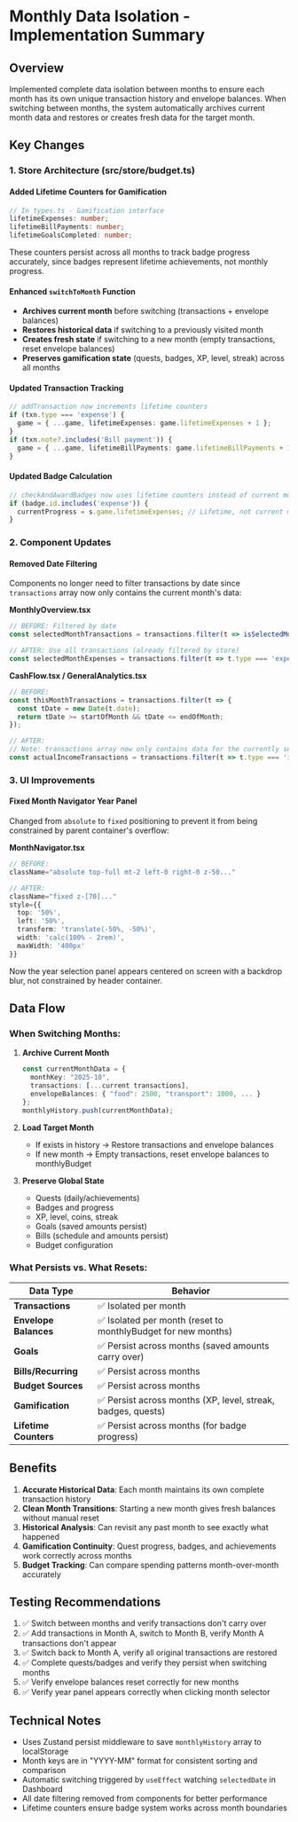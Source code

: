 # Monthly Data Isolation - Implementation Summary

## Overview
Implemented complete data isolation between months to ensure each month has its own unique transaction history and envelope balances. When switching between months, the system automatically archives current month data and restores or creates fresh data for the target month.

## Key Changes

### 1. **Store Architecture (src/store/budget.ts)**

#### Added Lifetime Counters for Gamification
```typescript
// In types.ts - Gamification interface
lifetimeExpenses: number;
lifetimeBillPayments: number;
lifetimeGoalsCompleted: number;
```

These counters persist across all months to track badge progress accurately, since badges represent lifetime achievements, not monthly progress.

#### Enhanced `switchToMonth` Function
- **Archives current month** before switching (transactions + envelope balances)
- **Restores historical data** if switching to a previously visited month
- **Creates fresh state** if switching to a new month (empty transactions, reset envelope balances)
- **Preserves gamification state** (quests, badges, XP, level, streak) across all months

#### Updated Transaction Tracking
```typescript
// addTransaction now increments lifetime counters
if (txn.type === 'expense') {
  game = { ...game, lifetimeExpenses: game.lifetimeExpenses + 1 };
}
if (txn.note?.includes('Bill payment')) {
  game = { ...game, lifetimeBillPayments: game.lifetimeBillPayments + 1 };
}
```

#### Updated Badge Calculation
```typescript
// checkAndAwardBadges now uses lifetime counters instead of current month transactions
if (badge.id.includes('expense')) {
  currentProgress = s.game.lifetimeExpenses; // Lifetime, not current month
}
```

### 2. **Component Updates**

#### Removed Date Filtering
Components no longer need to filter transactions by date since `transactions` array now only contains the current month's data:

**MonthlyOverview.tsx**
```typescript
// BEFORE: Filtered by date
const selectedMonthTransactions = transactions.filter(t => isSelectedMonth(t.date));

// AFTER: Use all transactions (already filtered by store)
const selectedMonthExpenses = transactions.filter(t => t.type === 'expense')...
```

**CashFlow.tsx / GeneralAnalytics.tsx**
```typescript
// BEFORE: 
const thisMonthTransactions = transactions.filter(t => {
  const tDate = new Date(t.date);
  return tDate >= startOfMonth && tDate <= endOfMonth;
});

// AFTER:
// Note: transactions array now only contains data for the currently selected month
const actualIncomeTransactions = transactions.filter(t => t.type === 'income')...
```

### 3. **UI Improvements**

#### Fixed Month Navigator Year Panel
Changed from `absolute` to `fixed` positioning to prevent it from being constrained by parent container's overflow:

**MonthNavigator.tsx**
```typescript
// BEFORE:
className="absolute top-full mt-2 left-0 right-0 z-50..."

// AFTER:
className="fixed z-[70]..."
style={{
  top: '50%',
  left: '50%',
  transform: 'translate(-50%, -50%)',
  width: 'calc(100% - 2rem)',
  maxWidth: '400px'
}}
```

Now the year selection panel appears centered on screen with a backdrop blur, not constrained by header container.

## Data Flow

### When Switching Months:

1. **Archive Current Month**
   ```typescript
   const currentMonthData = {
     monthKey: "2025-10",
     transactions: [...current transactions],
     envelopeBalances: { "food": 2500, "transport": 1000, ... }
   };
   monthlyHistory.push(currentMonthData);
   ```

2. **Load Target Month**
   - If exists in history → Restore transactions and envelope balances
   - If new month → Empty transactions, reset envelope balances to monthlyBudget

3. **Preserve Global State**
   - Quests (daily/achievements)
   - Badges and progress
   - XP, level, coins, streak
   - Goals (saved amounts persist)
   - Bills (schedule and amounts persist)
   - Budget configuration

### What Persists vs. What Resets:

| Data Type | Behavior |
|-----------|----------|
| **Transactions** | ✅ Isolated per month |
| **Envelope Balances** | ✅ Isolated per month (reset to monthlyBudget for new months) |
| **Goals** | ✅ Persist across months (saved amounts carry over) |
| **Bills/Recurring** | ✅ Persist across months |
| **Budget Sources** | ✅ Persist across months |
| **Gamification** | ✅ Persist across months (XP, level, streak, badges, quests) |
| **Lifetime Counters** | ✅ Persist across months (for badge progress) |

## Benefits

1. **Accurate Historical Data**: Each month maintains its own complete transaction history
2. **Clean Month Transitions**: Starting a new month gives fresh balances without manual reset
3. **Historical Analysis**: Can revisit any past month to see exactly what happened
4. **Gamification Continuity**: Quest progress, badges, and achievements work correctly across months
5. **Budget Tracking**: Can compare spending patterns month-over-month accurately

## Testing Recommendations

1. ✅ Switch between months and verify transactions don't carry over
2. ✅ Add transactions in Month A, switch to Month B, verify Month A transactions don't appear
3. ✅ Switch back to Month A, verify all original transactions are restored
4. ✅ Complete quests/badges and verify they persist when switching months
5. ✅ Verify envelope balances reset correctly for new months
6. ✅ Verify year panel appears correctly when clicking month selector

## Technical Notes

- Uses Zustand persist middleware to save `monthlyHistory` array to localStorage
- Month keys are in "YYYY-MM" format for consistent sorting and comparison
- Automatic switching triggered by `useEffect` watching `selectedDate` in Dashboard
- All date filtering removed from components for better performance
- Lifetime counters ensure badge system works across month boundaries
